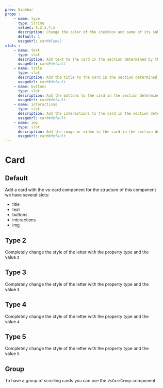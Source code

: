 ```yaml
---
prev: Sidebar
props : 
    - name: type
      type: String
      values: 1,2,3,4,5
      description: Change the color of the checkbox and some of its sub components.
      default: 1
      usageUrl: card#Type2
slots : 
    - name: text
      type: slot
      description: Add text to the card in the section determined by the card type.	
      usageUrl: card#default
    - name: title
      type: slot
      description: Add the title to the card in the section determined by the type of card.
      usageUrl: card#default
    - name: buttons
      type: slot
      description: Add the buttons to the card in the section determined by the type of card.
      usageUrl: card#default
    - name: interactions
      type: slot
      description: Add the interactions to the card in the section determined by the card type.
      usageUrl: card#default
    - name: img
      type: slot
      description: Add the image or video to the card in the section determined by the type of card.
      usageUrl: card#default
---
```


# Card

<card>

## Default

Add a card with the vs-card component for the structure of this component we have several slots:

- title
- text
- buttons
- interactions
- img

</card>

<card subtitle="Type2">

## Type 2

Completely change the style of the letter with the property type and the value `2`

</card>

<card subtitle="Type3">

## Type 3

Completely change the style of the letter with the property type and the value `3`

</card>

<card subtitle="Type4">

## Type 4

Completely change the style of the letter with the property type and the value `4`

</card>

<card subtitle="Type5">

## Type 5

Completely change the style of the letter with the property type and the value `5`

</card>

<card subtitle="Group">

## Group

To have a group of scrolling cards you can use the `VsCardGroup` component

</card>

<script setup>
import Api from "../../../theme/global-components/template/API.tsx"
</script>

<Api/>